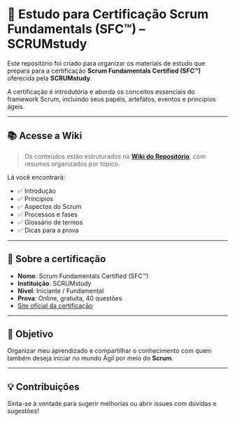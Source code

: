 # 📘 Estudo para Certificação Scrum Fundamentals (SFC™) – SCRUMstudy

Este repositório foi criado para organizar os materiais de estudo que prepara para a certificação **Scrum Fundamentals Certified (SFC™)** oferecida pela **SCRUMstudy**.

A certificação é introdutória e aborda os conceitos essenciais do framework Scrum, incluindo seus papéis, artefatos, eventos e princípios ágeis.

---

## 📚 Acesse a Wiki

> Os conteúdos estão estruturados na [**Wiki do Repositório**](https://github.com/klebervales/scrum-fundamentals-certified/wiki), com resumos organizados por tópico.

Lá você encontrará:
- ✅ Introdução
- ✅ Principios
- ✅ Aspectos do Scrum
- ✅ Processos e fases
- ✅ Glossário de termos
- ✅ Dicas para a prova

---

## 🚀 Sobre a certificação

- **Nome**: Scrum Fundamentals Certified (SFC™)
- **Instituição**: SCRUMstudy
- **Nível**: Iniciante / Fundamental
- **Prova**: Online, gratuita, 40 questões
- [Site oficial da certificação](https://www.scrumstudy.com/Scrum-Fundamentals-Certification)

---

## 📌 Objetivo

Organizar meu aprendizado e compartilhar o conhecimento com quem também deseja iniciar no mundo Ágil por meio do **Scrum**.

---

## 💡 Contribuições

Sinta-se à vontade para sugerir melhorias ou abrir issues com dúvidas e sugestões!

